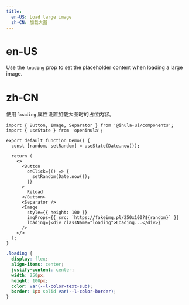 ```yaml
---
title:
  en-US: Load large image
  zh-CN: 加载大图
---
```


# en-US

Use the `loading` prop to set the placeholder content when loading a large image.

# zh-CN

使用 `loading` 属性设置加载大图时的占位内容。

```tsx
import { Button, Image, Separator } from '@inula-ui/components';
import { useState } from 'openinula';

export default function Demo() {
  const [random, setRandom] = useState(Date.now());

  return (
    <>
      <Button
        onClick={() => {
          setRandom(Date.now());
        }}
      >
        Reload
      </Button>
      <Separator />
      <Image
        style={{ height: 100 }}
        imgProps={{ src: `https://fakeimg.pl/250x100?${random}` }}
        loading={<div className="loading">Loading...</div>}
      />
    </>
  );
}
```

```scss
.loading {
  display: flex;
  align-items: center;
  justify-content: center;
  width: 250px;
  height: 100px;
  color: var(--l-color-text-sub);
  border: 1px solid var(--l-color-border);
}
```

